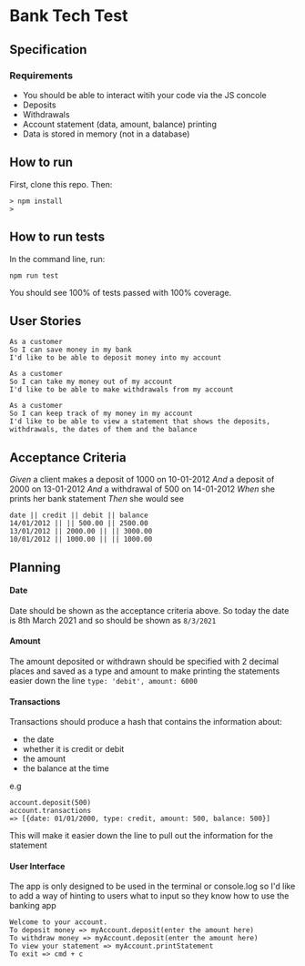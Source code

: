 # Bank Tech Test

## Specification
### Requirements
- You should be able to interact witih your code via the JS concole
- Deposits
- Withdrawals
- Account statement (data, amount, balance) printing
- Data is stored in memory (not in a database)

## How to run 

First, clone this repo. Then:
```
> npm install
> 
```

## How to run tests

In the command line, run:
```
npm run test
```

You should see 100% of tests passed with 100% coverage.

## User Stories
```
As a customer
So I can save money in my bank
I'd like to be able to deposit money into my account
```
```
As a customer
So I can take my money out of my account
I'd like to be able to make withdrawals from my account
```
```
As a customer
So I can keep track of my money in my account
I'd like to be able to view a statement that shows the deposits, withdrawals, the dates of them and the balance
```

## Acceptance Criteria
*Given* a client makes a deposit of 1000 on 10-01-2012
*And* a deposit of 2000 on 13-01-2012
*And* a withdrawal of 500 on 14-01-2012
*When* she prints her bank statement
*Then* she would see
```
date || credit || debit || balance
14/01/2012 || || 500.00 || 2500.00
13/01/2012 || 2000.00 || || 3000.00
10/01/2012 || 1000.00 || || 1000.00
```

## Planning
#### Date
Date should be shown as the acceptance criteria above.
So today the date is 8th March 2021 and so should be shown as
```8/3/2021```

#### Amount
The amount deposited or withdrawn should be specified with 2 decimal places and saved as a type and amount to make printing the statements easier down the line
```type: 'debit', amount: 6000```

#### Transactions
Transactions should produce a hash that contains the information about:
- the date
- whether it is credit or debit
- the amount
- the balance at the time

e.g 
```
account.deposit(500)
account.transactions
=> [{date: 01/01/2000, type: credit, amount: 500, balance: 500}]
```
This will make it easier down the line to pull out the information for the statement

#### User Interface
The app is only designed to be used in the terminal or console.log so I'd like to add a way of hinting to users what to input so they know how to use the banking app
```
Welcome to your account.
To deposit money => myAccount.deposit(enter the amount here)
To withdraw money => myAccount.deposit(enter the amount here)
To view your statement => myAccount.printStatement
To exit => cmd + c
```


